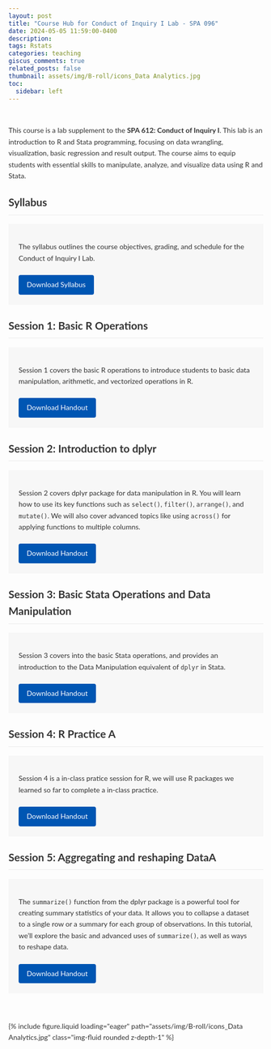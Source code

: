 ```yaml
---
layout: post
title: "Course Hub for Conduct of Inquiry I Lab - SPA 096"
date: 2024-05-05 11:59:00-0400
description:
tags: Rstats
categories: teaching
giscus_comments: true
related_posts: false
thumbnail: assets/img/B-roll/icons_Data Analytics.jpg
toc:
  sidebar: left
---
```


<!-- Include Lato Font -->
<link rel="stylesheet" href="https://fonts.googleapis.com/css2?family=Lato&display=swap">

<style>
  body {
    font-family: 'Lato', sans-serif;
    line-height: 1.6;
    color: #333;
  }
  h2, h3 {
    margin-top: 1.5rem;
    border-bottom: 1px solid #eaeaea;
    padding-bottom: 0.5rem;
  }
  /* Removed the max-width and auto margin */
  .post-content {
    margin: none;  /* Minimally inset from left & right */
    padding: 1rem 0; /* Additional vertical padding */
  }
  .resource-section {
    background: #f7f7f7;
    padding: 20px;
    border-radius: none;
    margin-bottom: 1.5rem;
  }
  .download-btn {
    display: inline-block;
    padding: 8px 16px;
    background-color: #0056b3;
    color: #fff;
    text-decoration: none;
    border-radius: 4px;
    transition: background-color 0.3s ease;
    margin-top: 0.5rem;
  }
  .download-btn:hover {
    background-color: #003f7f;
  }
</style>

<div class="post-content">
  <p>This course is a lab supplement to the <strong>SPA 612: Conduct of Inquiry I</strong>. This lab is an introduction to R and Stata programming, focusing on data wrangling, visualization, basic regression and result output. The course aims to equip students with essential skills to manipulate, analyze, and visualize data using R and Stata.</p>

  <h2>Syllabus</h2>
  <div class="resource-section">
    <p>The syllabus outlines the course objectives, grading, and schedule for the Conduct of Inquiry I Lab.</p>
    <a href="/assets/pdf/conduct_1_lab/SPA_096_Conduct_of_inquiry_Lab.pdf" class="download-btn" target="_blank" rel="noopener noreferrer">
      Download Syllabus
    </a>
  </div>

  <h2>Session 1: Basic R Operations</h2>
  <div class="resource-section">
    <p>Session 1 covers the basic R operations to introduce students to basic data manipulation, arithmetic, and vectorized operations in R.</p>
    <a href="/assets/pdf/conduct_1_lab/Session 1 Handout.pdf" class="download-btn" target="_blank" rel="noopener noreferrer">
      Download Handout
    </a>
  </div>
  <h2>Session 2: Introduction to dplyr</h2>
  <div class="resource-section">
    <p>Session 2 covers dplyr package for data manipulation in R. You will learn how to use its key functions such as <code>select()</code>, <code>filter()</code>, <code>arrange()</code>, and <code>mutate()</code>. We will also cover advanced topics like using <code>across()</code> for applying functions to multiple columns.</p>
    <a href="/assets/pdf/conduct_1_lab/Session 2 Handout.pdf" class="download-btn" target="_blank" rel="noopener noreferrer">
      Download Handout
    </a>
  </div>
    <h2>Session 3: Basic Stata Operations and Data Manipulation</h2>
  <div class="resource-section">
    <p>Session 3 covers into the basic Stata operations, and provides an introduction to the Data Manipulation equivalent of <code>dplyr</code> in Stata.</p>
    <a href="/assets/pdf/conduct_1_lab/Session 3 Handout.pdf" class="download-btn" target="_blank" rel="noopener noreferrer">
      Download Handout
    </a>
  </div>
    <h2>Session 4: R Practice A </h2>
  <div class="resource-section">
    <p>Session 4 is a in-class pratice session for R, we will use R packages we learned so far to complete a in-class practice.</p>
    <a href="/assets/pdf/conduct_1_lab/Session 4 Handout.pdf" class="download-btn" target="_blank" rel="noopener noreferrer">
      Download Handout
    </a>
  </div>
    <h2>Session 5: Aggregating and reshaping DataA </h2>
  <div class="resource-section">
    <p>The <code>summarize()</code> function from the dplyr package is a powerful tool for creating summary statistics of your data. It allows you to collapse a dataset to a single row or a summary for each group of observations. In this tutorial, we’ll explore the basic and advanced uses of <code>summarize()</code>, as well as ways to reshape data.</p>
    <a href="/assets/pdf/conduct_1_lab/Session 5 Handout.pdf" class="download-btn" target="_blank" rel="noopener noreferrer">
      Download Handout
    </a>
  </div>
</div>

{% include figure.liquid loading="eager" path="assets/img/B-roll/icons_Data Analytics.jpg" class="img-fluid rounded z-depth-1" %}
